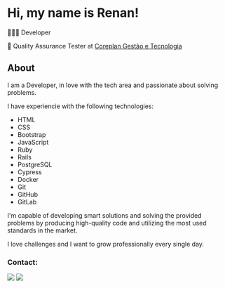 # Hi, my name is Renan!

👨🏻‍💻 Developer

💼 Quality Assurance Tester at [Coreplan Gestão e Tecnologia](https://www.coreplan.com.br)


## About
I am a Developer, in love with the tech area and passionate about solving problems.

I have experiencie with the following technologies:
- HTML
- CSS
- Bootstrap
- JavaScript
- Ruby
- Rails
- PostgreSQL
- Cypress
- Docker
- Git
- GitHub
- GitLab

I'm capable of developing smart solutions and solving the provided problems by producing high-quality code and utilizing the most used standards in the market. 

I love challenges and I want to grow professionally every single day.

### Contact:
<div> 
  <a href = "mailto:renancemm@gmail.com"><img src="https://img.shields.io/badge/Gmail-D14836?style=for-the-badge&logo=gmail&logoColor=white" target="_blank"></a>
  <a href="https://www.linkedin.com/in/renanmm" target="_blank"><img src="https://img.shields.io/badge/linkedin-%230077B5.svg?style=for-the-badge&logo=linkedin&logoColor=white" target="_blank"></a> 
</div>
